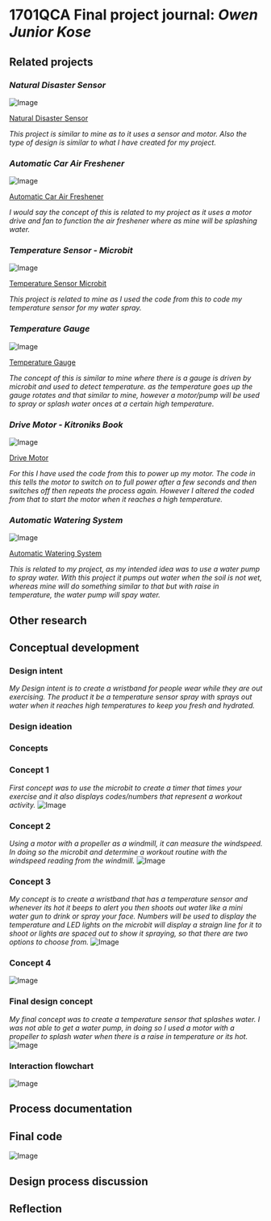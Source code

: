 # 1701QCA Final project journal: *Owen Junior Kose*

<!--- As for other assessments, fill out the following journal sections with information relevant to your project. --->

<!--- Markdown reference: https://guides.github.com/features/mastering-markdown/ --->

## Related projects ##
<!--- Find about 6 related projects to the project you choose. A project might be related through  function, technology, materials, fabrication, concept, or code. Don't forget to place an image of the related project in the appropriate folder and insert the filename in the appropriate places below. Copy the markdown block of code below for each project you are showing. --->

### *Natural Disaster Sensor* ###

<!--- Modify code to insert image of related project below --->
![Image](Natural-disaster-sensor.JPG)

<!--- Fill out name and link to related project in the code below. --->
[Natural Disaster Sensor](https://core-electronics.com.au/tutorials/natural-disaster-sensor-project-for-the-microbit-stem.html)

<!--- Include information about why this project is related to yours. --->
*This project is similar to mine as to it uses a sensor and motor. Also the type of design is similar to what I have created for my project.*
<!--- Repeat code above for a total of 6 related projects --->

### *Automatic Car Air Freshener* ###

<!--- Modify code to insert image of related project below --->
![Image](123.JPG)

<!--- Fill out name and link to related project in the code below. --->
[Automatic Car Air Freshener](https://www.pakwheels.com/forums/t/automatic-car-air-freshener/208305)

<!--- Include information about why this project is related to yours. --->
*I would say the concept of this is related to my project as it uses a motor drive and fan to function the air freshener where as mine will be splashing water.*
<!--- Repeat code above for a total of 6 related projects --->

### *Temperature Sensor - Microbit* ###

<!--- Modify code to insert image of related project below --->
![Image](temperature-sensor.JPG)

<!--- Fill out name and link to related project in the code below. --->
[Temperature Sensor Microbit](https://makecode.microbit.org/reference/input/temperature)

<!--- Include information about why this project is related to yours. --->
*This project is related to mine as I used the code from this to code my temperature sensor for my water spray.*
<!--- Repeat code above for a total of 6 related projects --->

### *Temperature Gauge* ###

<!--- Modify code to insert image of related project below --->
![Image](gauge.JPG)

<!--- Fill out name and link to related project in the code below. --->
[Temperature Gauge](https://www.youtube.com/watch?v=Hi3Km1PV45M)

<!--- Include information about why this project is related to yours. --->
*The concept of this is similar to mine where there is a gauge is driven by  microbit and used to detect temperature. as the temperature goes up the gauge rotates and that similar to mine, however a motor/pump will be used to spray or splash water onces at a certain high temperature.*
<!--- Repeat code above for a total of 6 related projects --->

### *Drive Motor - Kitroniks Book* ###

<!--- Modify code to insert image of related project below --->
![Image](drive-motor.JPG)

<!--- Fill out name and link to related project in the code below. --->
[Drive Motor](https://www.kitronik.co.uk/blog/experiment-4-using-a-transistor-to-drive-a-motor/)

<!--- Include information about why this project is related to yours. --->
*For this I have used the code from this to power up my motor. The code in this tells the motor to switch on to full power after a few seconds and then switches off then repeats the process again. However I altered the coded from that to start the motor when it reaches a high temperature.*
<!--- Repeat code above for a total of 6 related projects --->

### *Automatic Watering System* ###

<!--- Modify code to insert image of related project below --->
![Image](321.JPG)

<!--- Fill out name and link to related project in the code below. --->
[Automatic Watering System](https://www.youtube.com/watch?v=SGvCaV3lIfw)

<!--- Include information about why this project is related to yours. --->
*This is related to my project, as my intended idea was to use a water pump to spray water. With this project it pumps out water when the soil is not wet, whereas mine will do something similar to that but with raise in temperature, the water pump will spay water.*
<!--- Repeat code above for a total of 6 related projects --->

## Other research ##
<!--- Include here any other relevant research you have done. This might include identifying readings, tutorials, videos, technical documents, or other resources that have been helpful. For each particular source, add a comment or two about why it is relevant or what you have taken from it. You should include a reference or link to each of these resources. --->

## Conceptual development ##

### Design intent ###
*My Design intent is to create a wristband for people wear while they are out exercising. The product it be a temperature sensor spray with sprays out water when it reaches high temperatures to keep you fresh and hydrated.*
<!--- Include your design intent here. It should be about a 10 word phrase/sentence. --->

### Design ideation ###
<!--- Document your ideation process. This will include the design concepts presented for assessment 2. You can copy and paste that information here. --->
### Concepts ###

### Concept 1 ###
*First concept was to use the microbit to create a timer that times your exercise and it also displays codes/numbers that represent a workout activity.* 
![Image](concept1.jpg)

### Concept 2 ###
*Using a motor with a propeller as a windmill, it can measure the windspeed. In doing so the microbit and determine a workout routine with the windspeed reading from the windmill.* 
![Image](concept2.jpg)

### Concept 3 ###
*My concept is to create a wristband that has a temperature sensor and whenever its hot it beeps to alert you then shoots out water like a mini water gun to drink or spray your face. Numbers will be used to display the temperature and LED lights on the microbit will display a straign line for it to shoot or lights are spaced out to show it spraying, so that there are two options to choose from.* 
![Image](concept3.jpg)

### Concept 4 ###
![Image](123concepts.JPG)


### Final design concept ###
<!--- This should be a description of your concept including its context, motivation, or other relevant information you used to decide on this concept. --->
*My final concept was to create a temperature sensor that splashes water. I was not able to get a water pump, in doing so I used a motor with a propeller to splash water when there is a raise in temperature or its hot.*
![Image](1finalconcept.JPG)

### Interaction flowchart ###
<!--- Include an interaction flowchart of the interaction process in your project. Make sure you think about all the stages of interaction step-by-step. Also make sure that you consider actions a user might take that aren't what you intend in an ideal use case. Insert an image of it below. It might just be a photo of a hand-drawn sketch, not a carefully drawn digital diagram. It just needs to be legible. --->

![Image](missingimage.png)

## Process documentation ##
<!--- In this section, include text and images (and potentially links to video) that represent the development of your project including sources you've found (URLs and written references), choices you've made, sketches you've done, iterations completed, materials you've investigated, and code samples. Use the markdown reference for help in formatting the material.

![Image](tempmicrobit.jpg)

![Image](crocodileclip.jpg)

![Image](motorboard.jpg)

![Image](tempmotorboard.jpg)

This should have quite a lot of information! It will likely include most of the process documentation from assessment 2 which can be copied and pasted here.

Use subheadings to structure this information. See https://guides.github.com/features/mastering-markdown/ for details of how to insert subheadings.

There will likely by a dozen or so images of the project under construction. The images should help explain why you've made the choices you've made as well as what you have done. --->

## Final code ##
![Image](Final-tempsens-code.JPG)

<!--- Include here screenshots of the final code you used in the project if it is done with block coding. If you have used javascript, micropython, C, or other code, include it as text formatted as code using a series of three backticks ` before and after the code block. See https://guides.github.com/features/mastering-markdown/ for more information about that formatting. --->


## Design process discussion ##
<!--- Discuss your process used in this project, particularly with reference to aspects of the Double Diamond design methodology or other relevant design process. --->


## Reflection ##

<!--- Describe the parts of your project you felt were most successful and the parts that could have done with improvement, whether in terms of outcome, process, or understanding.

What techniques, approaches, skills, or information did you find useful from other sources (such as the related projects you identified earlier)?

What parts of your project do you feel are novel? This is IMPORTANT to help justify a key component of the assessment rubric.

What might be an interesting extension of this project? In what other contexts might this project be used? --->
